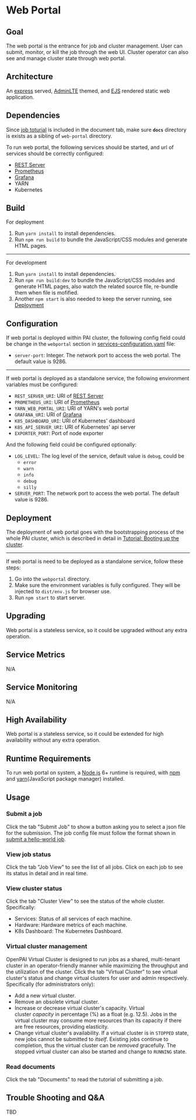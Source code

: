 # Web Portal

## Goal

The web portal is the entrance for job and cluster management. User can submit, monitor, or kill the job through the web UI. Cluster operator can also see and manage cluster state through web portal.

## Architecture

An [express](https://expressjs.com/) served, [AdminLTE](https://adminlte.io/) themed, and [EJS](http://ejs.co/) rendered static web application.

## Dependencies

Since [job toturial](../job_tutorial.md) is included in the document tab, make sure **`docs`** directory is exists as a sibling of `web-portal` directory.

To run web portal, the following services should be started, and url of services should be correctly configured:

* [REST Server](../rest-server)
* [Prometheus](../../src/prometheus)
* [Grafana](../grafana)
* YARN
* Kubernetes

## Build

For deployment

1. Run `yarn install` to install dependencies.
2. Run `npm run build` to bundle the JavaScript/CSS modules and generate HTML pages.

* * *

For development

1. Run `yarn install` to install dependencies.
2. Run `npm run build:dev` to bundle the JavaScript/CSS modules and generate HTML pages, also watch the related source file, re-bundle them when file is mofified.
3. Another `npm start` is also needed to keep the server running, see [Deployment](#deployment)

## Configuration

If web portal is deployed within PAI cluster, the following config field could be change in the `webportal` section in [services-configuration.yaml](../../../examples/cluster-configuration/services-configuration.yaml) file:

* `server-port`: Integer. The network port to access the web portal. The default value is 9286.

* * *

If web portal is deployed as a standalone service, the following environment variables must be configured:

* `REST_SERVER_URI`: URI of [REST Server](../rest-server)
* `PROMETHEUS_URI`: URI of [Prometheus](../../src/prometheus)
* `YARN_WEB_PORTAL_URI`: URI of YARN's web portal
* `GRAFANA_URI`: URI of [Grafana](../grafana)
* `K8S_DASHBOARD_URI`: URI of Kubernetes' dashboard
* `K8S_API_SERVER_URI`: URI of Kubernetes' api server
* `EXPORTER_PORT`: Port of node exporter

And the following field could be configured optionally:

* `LOG_LEVEL`: The log level of the service, default value is `debug`, could be 
    * `error`
    * `warn`
    * `info`
    * `debug`
    * `silly`
* `SERVER_PORT`: The network port to access the web portal. The default value is 9286.

## Deployment

The deployment of web portal goes with the bootstrapping process of the whole PAI cluster, which is described in detail in [Tutorial: Booting up the cluster](../pai-management/doc/customized-configuration.md).

* * *

If web portal is need to be deployed as a standalone service, follow these steps:

1. Go into the `webportal` directory.
2. Make sure the environment variables is fully configured. They will be injected to `dist/env.js` for browser use.
3. Run `npm start` to start server.

## Upgrading

Web portal is a stateless service, so it could be upgraded without any extra operation.

## Service Metrics

N/A

## Service Monitoring

N/A

## High Availability

Web portal is a stateless service, so it could be extended for high availability without any extra operation.

## Runtime Requirements

To run web portal on system, a [Node.js](https://nodejs.org/) 6+ runtime is required, with [npm](https://www.npmjs.com/) and [yarn](https://yarnpkg.com/)(JavaScript package manager) installed.

## Usage

### Submit a job

Click the tab "Submit Job" to show a button asking you to select a json file for the submission. The job config file must follow the format shown in [submit a hello-world job](../user/training.md).

### View job status

Click the tab "Job View" to see the list of all jobs. Click on each job to see its status in detail and in real time.

### View cluster status

Click the tab "Cluster View" to see the status of the whole cluster. Specifically:

* Services: Status of all services of each machine.
* Hardware: Hardware metrics of each machine.
* K8s Dashboard: The Kubernetes Dashboard.

### Virtual cluster management

OpenPAI Virtual Cluster is designed to run jobs as a shared, multi-tenant cluster in an operator-friendly manner while maximizing the throughput and the utilization of the cluster. Click the tab "Virtual Cluster" to see virtual cluster's status and change virtual clusters for user and admin respectively. Specifically (for administrators only):

* Add a new virtual cluster.
* Remove an obsolete virtual cluster.
* Increase or decrease virtual cluster's capacity. Virtual cluster *capacity* in percentage (%) as a float (e.g. 12.5). Jobs in the virtual cluster may consume more resources than its capacity if there are free resources, providing elasticity. 
* Change virtual cluster's availability. If a virtual cluster is in `STOPPED` state, new jobs cannot be submitted to *itself*. Existing jobs continue to completion, thus the virtual cluster can be *removed* gracefully. The stopped virtual cluster can also be started and change to `RUNNING` state.

### Read documents

Click the tab "Documents" to read the tutorial of submitting a job.

## Trouble Shooting and Q&A

TBD